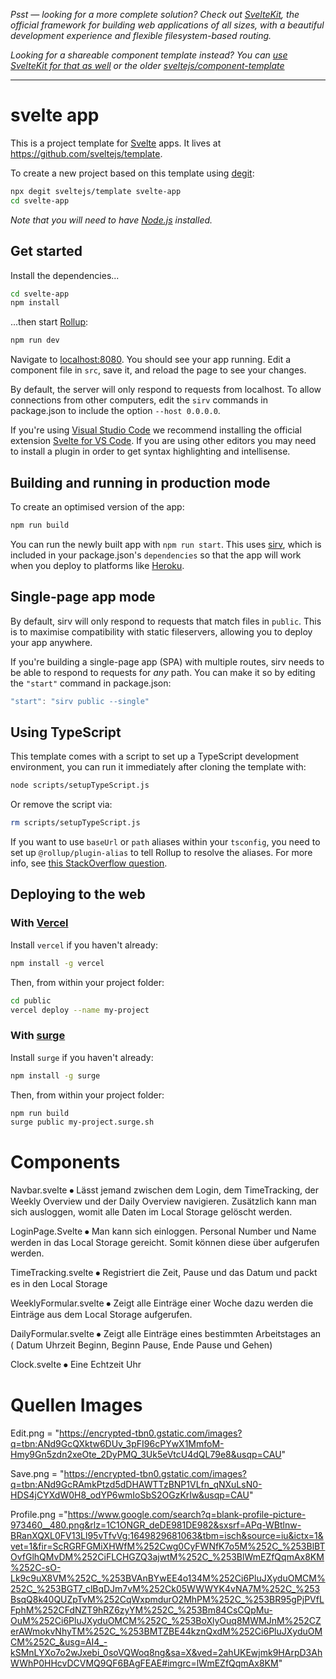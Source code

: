 *Psst — looking for a more complete solution? Check out [SvelteKit](https://kit.svelte.dev), the official framework for building web applications of all sizes, with a beautiful development experience and flexible filesystem-based routing.*

*Looking for a shareable component template instead? You can [use SvelteKit for that as well](https://kit.svelte.dev/docs#packaging) or the older [sveltejs/component-template](https://github.com/sveltejs/component-template)*

---

# svelte app

This is a project template for [Svelte](https://svelte.dev) apps. It lives at https://github.com/sveltejs/template.

To create a new project based on this template using [degit](https://github.com/Rich-Harris/degit):

```bash
npx degit sveltejs/template svelte-app
cd svelte-app
```

*Note that you will need to have [Node.js](https://nodejs.org) installed.*


## Get started

Install the dependencies...

```bash
cd svelte-app
npm install
```

...then start [Rollup](https://rollupjs.org):

```bash
npm run dev
```

Navigate to [localhost:8080](http://localhost:8080). You should see your app running. Edit a component file in `src`, save it, and reload the page to see your changes.

By default, the server will only respond to requests from localhost. To allow connections from other computers, edit the `sirv` commands in package.json to include the option `--host 0.0.0.0`.

If you're using [Visual Studio Code](https://code.visualstudio.com/) we recommend installing the official extension [Svelte for VS Code](https://marketplace.visualstudio.com/items?itemName=svelte.svelte-vscode). If you are using other editors you may need to install a plugin in order to get syntax highlighting and intellisense.

## Building and running in production mode

To create an optimised version of the app:

```bash
npm run build
```

You can run the newly built app with `npm run start`. This uses [sirv](https://github.com/lukeed/sirv), which is included in your package.json's `dependencies` so that the app will work when you deploy to platforms like [Heroku](https://heroku.com).


## Single-page app mode

By default, sirv will only respond to requests that match files in `public`. This is to maximise compatibility with static fileservers, allowing you to deploy your app anywhere.

If you're building a single-page app (SPA) with multiple routes, sirv needs to be able to respond to requests for *any* path. You can make it so by editing the `"start"` command in package.json:

```js
"start": "sirv public --single"
```

## Using TypeScript

This template comes with a script to set up a TypeScript development environment, you can run it immediately after cloning the template with:

```bash
node scripts/setupTypeScript.js
```

Or remove the script via:

```bash
rm scripts/setupTypeScript.js
```

If you want to use `baseUrl` or `path` aliases within your `tsconfig`, you need to set up `@rollup/plugin-alias` to tell Rollup to resolve the aliases. For more info, see [this StackOverflow question](https://stackoverflow.com/questions/63427935/setup-tsconfig-path-in-svelte).

## Deploying to the web

### With [Vercel](https://vercel.com)

Install `vercel` if you haven't already:

```bash
npm install -g vercel
```

Then, from within your project folder:

```bash
cd public
vercel deploy --name my-project
```

### With [surge](https://surge.sh/)

Install `surge` if you haven't already:

```bash
npm install -g surge
```

Then, from within your project folder:

```bash
npm run build
surge public my-project.surge.sh
```
# Components
Navbar.svelte
⦁	Lässt jemand zwischen dem Login, dem TimeTracking, der Weekly Overview und der Daily Overview navigieren. Zusätzlich kann man sich ausloggen, womit alle Daten im Local Storage gelöscht werden.

LoginPage.Svelte
⦁	Man kann sich einloggen. Personal Number und Name werden in das Local Storage gereicht. Somit können diese über aufgerufen werden. 

TimeTracking.svelte
⦁	Registriert die Zeit, Pause und das Datum und packt es in den Local Storage

WeeklyFormular.svelte
⦁	Zeigt alle Einträge einer Woche dazu werden die Einträge aus dem Local Storage aufgerufen.

DailyFormular.svelte
⦁	Zeigt alle Einträge eines bestimmten Arbeitstages an ( Datum Uhrzeit Beginn, Beginn Pause, Ende Pause und Gehen)

Clock.svelte
⦁	Eine Echtzeit Uhr


# Quellen Images

Edit.png = "https://encrypted-tbn0.gstatic.com/images?q=tbn:ANd9GcQXktw6DUv_3pFI96cPYwX1MmfoM-Hmy9Gn5zdn2xeOte_2DyPMQ_3Uk5eVtcU4dQL79e8&usqp=CAU"

Save.png = "https://encrypted-tbn0.gstatic.com/images?q=tbn:ANd9GcRAmkPtzd5dDHAWTTzBNP1VLfn_qNXuLsN0-HDS4jCYXdW0H8_odYP6wmIoSbS2OGzKrIw&usqp=CAU"

Profile.png ="https://www.google.com/search?q=blank-profile-picture-973460__480.png&rlz=1C1ONGR_deDE981DE982&sxsrf=APq-WBtlnw-BRanXQXL0FV13Ll95vTfvVg:1649829681063&tbm=isch&source=iu&ictx=1&vet=1&fir=ScRGRFGMiXHWfM%252Cwg0CyFWNfK7o5M%252C_%253BlBTOvfGlhQMvDM%252CiFLCHGZQ3ajwtM%252C_%253BlWmEZfQqmAx8KM%252C-sO-Lk9c9uX8VM%252C_%253BVAnBYwEE4o134M%252Ci6PluJXyduOMCM%252C_%253BGT7_clBqDJm7vM%252Ck05WWWYK4vNA7M%252C_%253BsqQ8k40QUZpTvM%252CqWxpmdurO2MhPM%252C_%253BR95gPjPVfLFphM%252CFdNZT9hRZ6zyYM%252C_%253Bm84CsCQpMu-OuM%252Ci6PluJXyduOMCM%252C_%253BoXlyOuq8MWMJnM%252CZerAWmokvNhyTM%252C_%253BMTZBE44kznQxdM%252Ci6PluJXyduOMCM%252C_&usg=AI4_-kSMnLYXo7o2wJxebi_0soVQWoq8ng&sa=X&ved=2ahUKEwjmk9HArpD3AhWWhP0HHcvDCVMQ9QF6BAgFEAE#imgrc=lWmEZfQqmAx8KM"